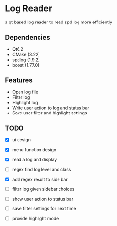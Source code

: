 # Log Reader
a qt based log reader to read spd log more efficiently

## Dependencies
- Qt6.2
- CMake (3.22)
- spdlog (1.9.2)
- boost (1.77.0)

## Features
- Open log file
- Filter log
- Highlight log
- Write user action to log and status bar
- Save user filter and highlight settings

## TODO
- [x] ui design
- [x] menu function design
- [x] read a log and display
- [ ] regex find log level and class
- [x] add regex result to side bar
- [ ] filter log given sidebar choices
- [ ] show user action to status bar
- [ ] save filter settings for next time
- [ ] provide highlight mode




